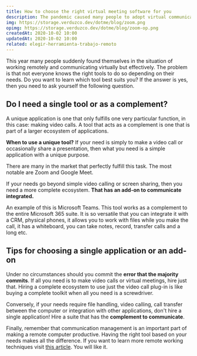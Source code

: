 ```yaml
---
title: How to choose the right virtual meeting software for you
description: The pandemic caused many people to adopt virtual communication. This has thrown us into a search for services that meet this need. But do you know what the best software is for you?
img: https://storage.verduzco.dev/dotme/blog/zoom.png
opimg: https://storage.verduzco.dev/dotme/blog/zoom-op.png
createdAt: 2020-10-02 10:00
updatedAt: 2020-10-02 10:00
related: elegir-herramienta-trabajo-remoto
---
```

This year many people suddenly found themselves in the situation of working remotely and communicating virtually but effectively. The problem is that not everyone knows the right tools to do so depending on their needs. Do you want to learn which tool best suits you? If the answer is yes, then you need to ask yourself the following question. 

## Do I need a single tool or as a complement? 

A unique application is one that only fulfills one very particular function, in this case: making video calls. A tool that acts as a complement is one that is part of a larger ecosystem of applications. 

**When to use a unique tool?** If your need is simply to make a video call or occasionally share a presentation, then what you need is a simple application with a unique purpose. 

There are many in the market that perfectly fulfill this task. The most notable are Zoom and Google Meet. 

If your needs go beyond simple video calling or screen sharing, then you need a more complete ecosystem. **That has an add-on to communicate integrated.**

An example of this is Microsoft Teams. This tool works as a complement to the entire Microsoft 365 suite. It is so versatile that you can integrate it with a CRM, physical phones, it allows you to work with files while you make the call, it has a whiteboard, you can take notes, record, transfer calls and a long etc. 

## Tips for choosing a single application or an add-on 

Under no circumstances should you commit the **error that the majority commits**. If all you need is to make video calls or virtual meetings, hire just that. Hiring a complete ecosystem to use just the video call plug-in is like buying a complete toolkit when all you need is a screwdriver. 

Conversely, if your needs require file handling, video calling, call transfer between the computer or integration with other applications, don't hire a single application! Hire a suite that has the **complement to communicate**. 

Finally, remember that communication management is an important part of making a remote computer productive. Having the right tool based on your needs makes all the difference. If you want to learn more remote working techniques visit [this article](https://www.verduzco.me/en/blog/remote-work/). You will like it. 